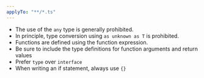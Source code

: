 ```yaml
---
applyTo: "**/*.ts"
---
```


* The use of the `any` type is generally prohibited.
* In principle, type conversion using `as unknown as T` is prohibited.
* Functions are defined using the function expression.
* Be sure to include the type definitions for function arguments and return values
* Prefer `type` over `interface`
* When writing an if statement, always use `{}`
